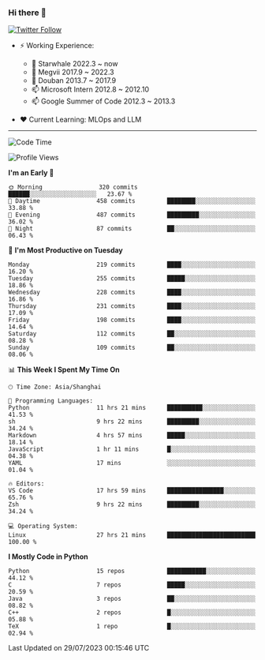 ### Hi there 👋

[![Twitter Follow](https://img.shields.io/twitter/follow/tianweidut?style=social)](https://twitter.com/tianweidut)

- ⚡ Working Experience:
  - 🔭 Starwhale 2022.3 ~ now
  - 🌱 Megvii 2017.9 ~ 2022.3
  - 🌱 Douban 2013.7 ~ 2017.9
  - 📫 Microsoft Intern 2012.8 ~ 2012.10
  - 📫 Google Summer of Code 2012.3 ~ 2013.3

- ❤️ Current Learning: MLOps and LLM

---
<!--START_SECTION:waka-->
![Code Time](http://img.shields.io/badge/Code%20Time-4%2C324%20hrs%2057%20mins-blue)

![Profile Views](http://img.shields.io/badge/Profile%20Views-7-blue)

**I'm an Early 🐤** 

```text
🌞 Morning                320 commits         ██████░░░░░░░░░░░░░░░░░░░   23.67 % 
🌆 Daytime                458 commits         ████████░░░░░░░░░░░░░░░░░   33.88 % 
🌃 Evening                487 commits         █████████░░░░░░░░░░░░░░░░   36.02 % 
🌙 Night                  87 commits          ██░░░░░░░░░░░░░░░░░░░░░░░   06.43 % 
```
📅 **I'm Most Productive on Tuesday** 

```text
Monday                   219 commits         ████░░░░░░░░░░░░░░░░░░░░░   16.20 % 
Tuesday                  255 commits         █████░░░░░░░░░░░░░░░░░░░░   18.86 % 
Wednesday                228 commits         ████░░░░░░░░░░░░░░░░░░░░░   16.86 % 
Thursday                 231 commits         ████░░░░░░░░░░░░░░░░░░░░░   17.09 % 
Friday                   198 commits         ████░░░░░░░░░░░░░░░░░░░░░   14.64 % 
Saturday                 112 commits         ██░░░░░░░░░░░░░░░░░░░░░░░   08.28 % 
Sunday                   109 commits         ██░░░░░░░░░░░░░░░░░░░░░░░   08.06 % 
```


📊 **This Week I Spent My Time On** 

```text
🕑︎ Time Zone: Asia/Shanghai

💬 Programming Languages: 
Python                   11 hrs 21 mins      ██████████░░░░░░░░░░░░░░░   41.53 % 
sh                       9 hrs 22 mins       █████████░░░░░░░░░░░░░░░░   34.24 % 
Markdown                 4 hrs 57 mins       █████░░░░░░░░░░░░░░░░░░░░   18.14 % 
JavaScript               1 hr 11 mins        █░░░░░░░░░░░░░░░░░░░░░░░░   04.38 % 
YAML                     17 mins             ░░░░░░░░░░░░░░░░░░░░░░░░░   01.04 % 

🔥 Editors: 
VS Code                  17 hrs 59 mins      ████████████████░░░░░░░░░   65.76 % 
Zsh                      9 hrs 22 mins       █████████░░░░░░░░░░░░░░░░   34.24 % 

💻 Operating System: 
Linux                    27 hrs 21 mins      █████████████████████████   100.00 % 
```

**I Mostly Code in Python** 

```text
Python                   15 repos            ███████████░░░░░░░░░░░░░░   44.12 % 
C                        7 repos             █████░░░░░░░░░░░░░░░░░░░░   20.59 % 
Java                     3 repos             ██░░░░░░░░░░░░░░░░░░░░░░░   08.82 % 
C++                      2 repos             █░░░░░░░░░░░░░░░░░░░░░░░░   05.88 % 
TeX                      1 repo              █░░░░░░░░░░░░░░░░░░░░░░░░   02.94 % 
```




 Last Updated on 29/07/2023 00:15:46 UTC
<!--END_SECTION:waka-->
